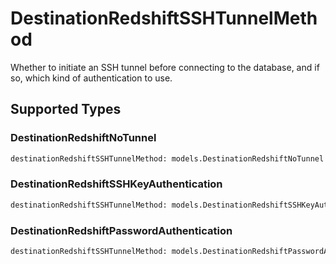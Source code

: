 # DestinationRedshiftSSHTunnelMethod

Whether to initiate an SSH tunnel before connecting to the database, and if so, which kind of authentication to use.


## Supported Types

### DestinationRedshiftNoTunnel

```python
destinationRedshiftSSHTunnelMethod: models.DestinationRedshiftNoTunnel = /* values here */
```

### DestinationRedshiftSSHKeyAuthentication

```python
destinationRedshiftSSHTunnelMethod: models.DestinationRedshiftSSHKeyAuthentication = /* values here */
```

### DestinationRedshiftPasswordAuthentication

```python
destinationRedshiftSSHTunnelMethod: models.DestinationRedshiftPasswordAuthentication = /* values here */
```

